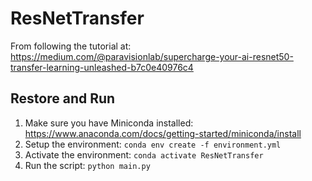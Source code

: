 # ResNetTransfer

From following the tutorial at: https://medium.com/@paravisionlab/supercharge-your-ai-resnet50-transfer-learning-unleashed-b7c0e40976c4

## Restore and Run
1. Make sure you have Miniconda installed: https://www.anaconda.com/docs/getting-started/miniconda/install
1. Setup the environment: `conda env create -f environment.yml`
1. Activate the environment: `conda activate ResNetTransfer`
1. Run the script: `python main.py`